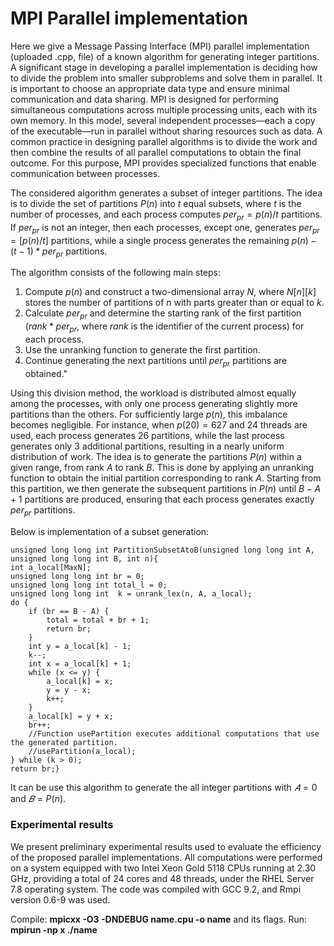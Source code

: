 # MPI Parallel implementation
Here we give a Message Passing Interface (MPI) parallel implementation (uploaded .cpp, file) of a known algorithm for generating integer partitions. 
A significant stage in developing a parallel implementation is deciding how to divide the problem into smaller subproblems and solve them in parallel. 
It is important to choose an appropriate data type and ensure minimal communication and data sharing.
MPI is designed for performing simultaneous computations across multiple processing units, each with its own memory. 
In this model, several independent processes—each a copy of the executable—run in parallel without sharing resources such as data.
A common practice in designing parallel algorithms is to divide the work and then combine the results of all parallel computations to obtain the final outcome. 
For this purpose, MPI provides specialized functions that enable communication between processes.

The considered algorithm generates a subset of integer partitions. The idea is to divide the set of partitions 
$P(n)$ into $t$ equal subsets, where $t$ is the number of processes, and each process computes $per_{pr}=p(n)/t$ partitions.
If $per_{pr}$ is not an integer, then each processes, except one, generates $per_{pr}=[p(n)/t]$ partitions, while a single process generates the remaining $p(n)−(t−1)* per_{pr}$ partitions.

The algorithm consists of the following main steps:
1. Compute $p(n)$ and construct a two-dimensional array $N$, where $N[n][k]$ stores the number of partitions of $n$ with parts greater than or equal to $k$.
2. Calculate $per_{pr}$ and determine the starting rank of the first partition ($rank*per_{pr}$, where $rank$ is the identifier of the current process) for each process.
3. Use the unranking function to generate the first partition.
4. Continue generating the next partitions until $per_{pr}$ partitions are obtained."

Using this division method, the workload is distributed almost equally among the processes, with only one process generating slightly more partitions than the others. 
For sufficiently large $p(n)$, this imbalance becomes negligible. 
For instance, when $p(20)=627$ and $24$ threads are used, each process generates $26$ partitions, while the last process generates only $3$ additional partitions, resulting in a nearly uniform distribution of work.
The idea is to generate the partitions $P(n)$ within a given range, from rank $A$ to rank $B$. 
This is done by applying an unranking function to obtain the initial partition corresponding to rank $A$.
Starting from this partition, we then generate the subsequent partitions in $P(n)$ until $B−A+1$ partitions are produced, ensuring that each process generates exactly $per_{pr}$ partitions.

Below is implementation of a subset generation:

	unsigned long long int PartitionSubsetAtoB(unsigned long long int A, unsigned long long int B, int n){ 
	int a_local[MaxN];
	unsigned long long int br = 0;
	unsigned long long int total_l = 0;
	unsigned long long int  k = unrank_lex(n, A, a_local);
	do {
		if (br == B - A) {
			total = total + br + 1;
			return br;		
		}
		int y = a_local[k] - 1;
		k--;
		int x = a_local[k] + 1;
		while (x <= y) {
			a_local[k] = x;
			y = y - x;
			k++;
		}
		a_local[k] = y + x;
		br++;
		//Function usePartition executes additional computations that use the generated partition.
		//usePartition(a_local); 
	} while (k > 0);
	return br;}

It can be use this algorithm to generate the all integer partitions with $𝐴 = 0$ and $𝐵 = P(n)$.

### Experimental results

We present preliminary experimental results used to evaluate the efficiency of the proposed parallel implementations. 
All computations were performed on a system equipped with two Intel Xeon Gold 5118 CPUs running at 2.30 GHz, providing a total of 24 cores and 48 threads, under the RHEL Server 7.8 operating system. 
The code was compiled with GCC 9.2, and Rmpi version 0.6-9 was used. 

Compile: **mpicxx -O3 -DNDEBUG name.cpu -o name** and its flags.
Run: **mpirun -np x ./name**

